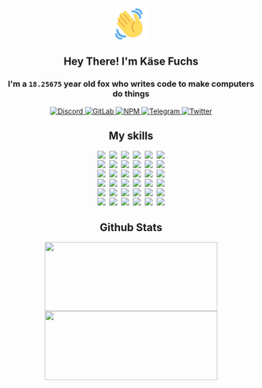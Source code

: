 <div><p align=center><img src=./resources/images/wave.gif width=64px height=64px></p><h2 align=center>Hey There! I'm Käse Fuchs</h2><h3 align=center>I'm a <code>18.25675</code> year old fox who writes code to make computers do things</h3><p align=center><a href=https://discord.com/users/507526681125322772><img alt=Discord src="https://img.shields.io/badge/Discord-5865F2?logo=discord&logoColor=white&style=flat-square#5a621b91b81421d49b4d27ae5c78a162"> </a><a href=https://gitlab.com/kasefuchs><img alt=GitLab src="https://img.shields.io/badge/GitLab-330F63?logo=gitlab&logoColor=white&style=flat-square#5a621b91b81421d49b4d27ae5c78a162"> </a><a href=https://npmjs.com/~kasefuchs><img alt=NPM src="https://img.shields.io/badge/NPM-CB3837?logo=npm&logoColor=white&style=flat-square#5a621b91b81421d49b4d27ae5c78a162"> </a><a href=https://t.me/kasefuchs><img alt=Telegram src="https://img.shields.io/badge/Telegram-2CA5E0?logo=telegram&logoColor=white&style=flat-square#5a621b91b81421d49b4d27ae5c78a162"> </a><a href=https://twitter.com/kasefuchs><img alt=Twitter src="https://img.shields.io/badge/Twitter-1DA1F2?logo=twitter&logoColor=white&style=flat-square#5a621b91b81421d49b4d27ae5c78a162"></a></p><h2 align=center>My skills</h2><p align=center><a href=https://aws.amazon.com/ ><picture><source srcset="https://skillicons.dev/icons?i=aws&theme=dark#5a621b91b81421d49b4d27ae5c78a162" media="(prefers-color-scheme: dark)"><source srcset="https://skillicons.dev/icons?i=aws&theme=light#5a621b91b81421d49b4d27ae5c78a162" media="(prefers-color-scheme: light), (prefers-color-scheme: no-preference)"><img src="https://skillicons.dev/icons?i=aws&theme=light#5a621b91b81421d49b4d27ae5c78a162"></picture></a>&nbsp;&nbsp;<a href=https://en.wikipedia.org/wiki/Bash_(Unix_shell)><picture><source srcset="https://skillicons.dev/icons?i=bash&theme=dark#5a621b91b81421d49b4d27ae5c78a162" media="(prefers-color-scheme: dark)"><source srcset="https://skillicons.dev/icons?i=bash&theme=light#5a621b91b81421d49b4d27ae5c78a162" media="(prefers-color-scheme: light), (prefers-color-scheme: no-preference)"><img src="https://skillicons.dev/icons?i=bash&theme=light#5a621b91b81421d49b4d27ae5c78a162"></picture></a>&nbsp;&nbsp;<a href=https://discord.com/developers/docs><picture><source srcset="https://skillicons.dev/icons?i=bots&theme=dark#5a621b91b81421d49b4d27ae5c78a162" media="(prefers-color-scheme: dark)"><source srcset="https://skillicons.dev/icons?i=bots&theme=light#5a621b91b81421d49b4d27ae5c78a162" media="(prefers-color-scheme: light), (prefers-color-scheme: no-preference)"><img src="https://skillicons.dev/icons?i=bots&theme=light#5a621b91b81421d49b4d27ae5c78a162"></picture></a>&nbsp;&nbsp;<a href=https://www.cloudflare.com/ ><picture><source srcset="https://skillicons.dev/icons?i=cloudflare&theme=dark#5a621b91b81421d49b4d27ae5c78a162" media="(prefers-color-scheme: dark)"><source srcset="https://skillicons.dev/icons?i=cloudflare&theme=light#5a621b91b81421d49b4d27ae5c78a162" media="(prefers-color-scheme: light), (prefers-color-scheme: no-preference)"><img src="https://skillicons.dev/icons?i=cloudflare&theme=light#5a621b91b81421d49b4d27ae5c78a162"></picture></a>&nbsp;&nbsp;<a href=https://en.wikipedia.org/wiki/CSS><picture><source srcset="https://skillicons.dev/icons?i=css&theme=dark#5a621b91b81421d49b4d27ae5c78a162" media="(prefers-color-scheme: dark)"><source srcset="https://skillicons.dev/icons?i=css&theme=light#5a621b91b81421d49b4d27ae5c78a162" media="(prefers-color-scheme: light), (prefers-color-scheme: no-preference)"><img src="https://skillicons.dev/icons?i=css&theme=light#5a621b91b81421d49b4d27ae5c78a162"></picture></a>&nbsp;&nbsp;<a href=https://www.docker.com/ ><picture><source srcset="https://skillicons.dev/icons?i=docker&theme=dark#5a621b91b81421d49b4d27ae5c78a162" media="(prefers-color-scheme: dark)"><source srcset="https://skillicons.dev/icons?i=docker&theme=light#5a621b91b81421d49b4d27ae5c78a162" media="(prefers-color-scheme: light), (prefers-color-scheme: no-preference)"><img src="https://skillicons.dev/icons?i=docker&theme=light#5a621b91b81421d49b4d27ae5c78a162"></picture></a><br><a href=https://www.electronjs.org/ ><picture><source srcset="https://skillicons.dev/icons?i=electron&theme=dark#5a621b91b81421d49b4d27ae5c78a162" media="(prefers-color-scheme: dark)"><source srcset="https://skillicons.dev/icons?i=electron&theme=light#5a621b91b81421d49b4d27ae5c78a162" media="(prefers-color-scheme: light), (prefers-color-scheme: no-preference)"><img src="https://skillicons.dev/icons?i=electron&theme=light#5a621b91b81421d49b4d27ae5c78a162"></picture></a>&nbsp;&nbsp;<a href=https://expressjs.com/ ><picture><source srcset="https://skillicons.dev/icons?i=express&theme=dark#5a621b91b81421d49b4d27ae5c78a162" media="(prefers-color-scheme: dark)"><source srcset="https://skillicons.dev/icons?i=express&theme=light#5a621b91b81421d49b4d27ae5c78a162" media="(prefers-color-scheme: light), (prefers-color-scheme: no-preference)"><img src="https://skillicons.dev/icons?i=express&theme=light#5a621b91b81421d49b4d27ae5c78a162"></picture></a>&nbsp;&nbsp;<a href=https://www.figma.com/ ><picture><source srcset="https://skillicons.dev/icons?i=figma&theme=dark#5a621b91b81421d49b4d27ae5c78a162" media="(prefers-color-scheme: dark)"><source srcset="https://skillicons.dev/icons?i=figma&theme=light#5a621b91b81421d49b4d27ae5c78a162" media="(prefers-color-scheme: light), (prefers-color-scheme: no-preference)"><img src="https://skillicons.dev/icons?i=figma&theme=light#5a621b91b81421d49b4d27ae5c78a162"></picture></a>&nbsp;&nbsp;<a href=https://firebase.google.com/ ><picture><source srcset="https://skillicons.dev/icons?i=firebase&theme=dark#5a621b91b81421d49b4d27ae5c78a162" media="(prefers-color-scheme: dark)"><source srcset="https://skillicons.dev/icons?i=firebase&theme=light#5a621b91b81421d49b4d27ae5c78a162" media="(prefers-color-scheme: light), (prefers-color-scheme: no-preference)"><img src="https://skillicons.dev/icons?i=firebase&theme=light#5a621b91b81421d49b4d27ae5c78a162"></picture></a>&nbsp;&nbsp;<a href=https://flask.palletsprojects.com/ ><picture><source srcset="https://skillicons.dev/icons?i=flask&theme=dark#5a621b91b81421d49b4d27ae5c78a162" media="(prefers-color-scheme: dark)"><source srcset="https://skillicons.dev/icons?i=flask&theme=light#5a621b91b81421d49b4d27ae5c78a162" media="(prefers-color-scheme: light), (prefers-color-scheme: no-preference)"><img src="https://skillicons.dev/icons?i=flask&theme=light#5a621b91b81421d49b4d27ae5c78a162"></picture></a>&nbsp;&nbsp;<a href=https://cloud.google.com/ ><picture><source srcset="https://skillicons.dev/icons?i=gcp&theme=dark#5a621b91b81421d49b4d27ae5c78a162" media="(prefers-color-scheme: dark)"><source srcset="https://skillicons.dev/icons?i=gcp&theme=light#5a621b91b81421d49b4d27ae5c78a162" media="(prefers-color-scheme: light), (prefers-color-scheme: no-preference)"><img src="https://skillicons.dev/icons?i=gcp&theme=light#5a621b91b81421d49b4d27ae5c78a162"></picture></a><br><a href=https://git-scm.com/ ><picture><source srcset="https://skillicons.dev/icons?i=git&theme=dark#5a621b91b81421d49b4d27ae5c78a162" media="(prefers-color-scheme: dark)"><source srcset="https://skillicons.dev/icons?i=git&theme=light#5a621b91b81421d49b4d27ae5c78a162" media="(prefers-color-scheme: light), (prefers-color-scheme: no-preference)"><img src="https://skillicons.dev/icons?i=git&theme=light#5a621b91b81421d49b4d27ae5c78a162"></picture></a>&nbsp;&nbsp;<a href=https://github.com/ ><picture><source srcset="https://skillicons.dev/icons?i=github&theme=dark#5a621b91b81421d49b4d27ae5c78a162" media="(prefers-color-scheme: dark)"><source srcset="https://skillicons.dev/icons?i=github&theme=light#5a621b91b81421d49b4d27ae5c78a162" media="(prefers-color-scheme: light), (prefers-color-scheme: no-preference)"><img src="https://skillicons.dev/icons?i=github&theme=light#5a621b91b81421d49b4d27ae5c78a162"></picture></a>&nbsp;&nbsp;<a href=https://gitlab.com/ ><picture><source srcset="https://skillicons.dev/icons?i=gitlab&theme=dark#5a621b91b81421d49b4d27ae5c78a162" media="(prefers-color-scheme: dark)"><source srcset="https://skillicons.dev/icons?i=gitlab&theme=light#5a621b91b81421d49b4d27ae5c78a162" media="(prefers-color-scheme: light), (prefers-color-scheme: no-preference)"><img src="https://skillicons.dev/icons?i=gitlab&theme=light#5a621b91b81421d49b4d27ae5c78a162"></picture></a>&nbsp;&nbsp;<a href=https://www.heroku.com/ ><picture><source srcset="https://skillicons.dev/icons?i=heroku&theme=dark#5a621b91b81421d49b4d27ae5c78a162" media="(prefers-color-scheme: dark)"><source srcset="https://skillicons.dev/icons?i=heroku&theme=light#5a621b91b81421d49b4d27ae5c78a162" media="(prefers-color-scheme: light), (prefers-color-scheme: no-preference)"><img src="https://skillicons.dev/icons?i=heroku&theme=light#5a621b91b81421d49b4d27ae5c78a162"></picture></a>&nbsp;&nbsp;<a href=https://en.wikipedia.org/wiki/HTML><picture><source srcset="https://skillicons.dev/icons?i=html&theme=dark#5a621b91b81421d49b4d27ae5c78a162" media="(prefers-color-scheme: dark)"><source srcset="https://skillicons.dev/icons?i=html&theme=light#5a621b91b81421d49b4d27ae5c78a162" media="(prefers-color-scheme: light), (prefers-color-scheme: no-preference)"><img src="https://skillicons.dev/icons?i=html&theme=light#5a621b91b81421d49b4d27ae5c78a162"></picture></a>&nbsp;&nbsp;<a href=https://en.wikipedia.org/wiki/JavaScript><picture><source srcset="https://skillicons.dev/icons?i=js&theme=dark#5a621b91b81421d49b4d27ae5c78a162" media="(prefers-color-scheme: dark)"><source srcset="https://skillicons.dev/icons?i=js&theme=light#5a621b91b81421d49b4d27ae5c78a162" media="(prefers-color-scheme: light), (prefers-color-scheme: no-preference)"><img src="https://skillicons.dev/icons?i=js&theme=light#5a621b91b81421d49b4d27ae5c78a162"></picture></a><br><a href=https://en.wikipedia.org/wiki/Linux><picture><source srcset="https://skillicons.dev/icons?i=linux&theme=dark#5a621b91b81421d49b4d27ae5c78a162" media="(prefers-color-scheme: dark)"><source srcset="https://skillicons.dev/icons?i=linux&theme=light#5a621b91b81421d49b4d27ae5c78a162" media="(prefers-color-scheme: light), (prefers-color-scheme: no-preference)"><img src="https://skillicons.dev/icons?i=linux&theme=light#5a621b91b81421d49b4d27ae5c78a162"></picture></a>&nbsp;&nbsp;<a href=https://mui.com/ ><picture><source srcset="https://skillicons.dev/icons?i=materialui&theme=dark#5a621b91b81421d49b4d27ae5c78a162" media="(prefers-color-scheme: dark)"><source srcset="https://skillicons.dev/icons?i=materialui&theme=light#5a621b91b81421d49b4d27ae5c78a162" media="(prefers-color-scheme: light), (prefers-color-scheme: no-preference)"><img src="https://skillicons.dev/icons?i=materialui&theme=light#5a621b91b81421d49b4d27ae5c78a162"></picture></a>&nbsp;&nbsp;<a href=https://en.wikipedia.org/wiki/Markdown><picture><source srcset="https://skillicons.dev/icons?i=md&theme=dark#5a621b91b81421d49b4d27ae5c78a162" media="(prefers-color-scheme: dark)"><source srcset="https://skillicons.dev/icons?i=md&theme=light#5a621b91b81421d49b4d27ae5c78a162" media="(prefers-color-scheme: light), (prefers-color-scheme: no-preference)"><img src="https://skillicons.dev/icons?i=md&theme=light#5a621b91b81421d49b4d27ae5c78a162"></picture></a>&nbsp;&nbsp;<a href=https://www.mongodb.com/ ><picture><source srcset="https://skillicons.dev/icons?i=mongodb&theme=dark#5a621b91b81421d49b4d27ae5c78a162" media="(prefers-color-scheme: dark)"><source srcset="https://skillicons.dev/icons?i=mongodb&theme=light#5a621b91b81421d49b4d27ae5c78a162" media="(prefers-color-scheme: light), (prefers-color-scheme: no-preference)"><img src="https://skillicons.dev/icons?i=mongodb&theme=light#5a621b91b81421d49b4d27ae5c78a162"></picture></a>&nbsp;&nbsp;<a href=https://www.mysql.com/ ><picture><source srcset="https://skillicons.dev/icons?i=mysql&theme=dark#5a621b91b81421d49b4d27ae5c78a162" media="(prefers-color-scheme: dark)"><source srcset="https://skillicons.dev/icons?i=mysql&theme=light#5a621b91b81421d49b4d27ae5c78a162" media="(prefers-color-scheme: light), (prefers-color-scheme: no-preference)"><img src="https://skillicons.dev/icons?i=mysql&theme=light#5a621b91b81421d49b4d27ae5c78a162"></picture></a>&nbsp;&nbsp;<a href=https://nextjs.org/ ><picture><source srcset="https://skillicons.dev/icons?i=nextjs&theme=dark#5a621b91b81421d49b4d27ae5c78a162" media="(prefers-color-scheme: dark)"><source srcset="https://skillicons.dev/icons?i=nextjs&theme=light#5a621b91b81421d49b4d27ae5c78a162" media="(prefers-color-scheme: light), (prefers-color-scheme: no-preference)"><img src="https://skillicons.dev/icons?i=nextjs&theme=light#5a621b91b81421d49b4d27ae5c78a162"></picture></a><br><a href=https://nodejs.org/en/ ><picture><source srcset="https://skillicons.dev/icons?i=nodejs&theme=dark#5a621b91b81421d49b4d27ae5c78a162" media="(prefers-color-scheme: dark)"><source srcset="https://skillicons.dev/icons?i=nodejs&theme=light#5a621b91b81421d49b4d27ae5c78a162" media="(prefers-color-scheme: light), (prefers-color-scheme: no-preference)"><img src="https://skillicons.dev/icons?i=nodejs&theme=light#5a621b91b81421d49b4d27ae5c78a162"></picture></a>&nbsp;&nbsp;<a href=https://www.postgresql.org/ ><picture><source srcset="https://skillicons.dev/icons?i=postgres&theme=dark#5a621b91b81421d49b4d27ae5c78a162" media="(prefers-color-scheme: dark)"><source srcset="https://skillicons.dev/icons?i=postgres&theme=light#5a621b91b81421d49b4d27ae5c78a162" media="(prefers-color-scheme: light), (prefers-color-scheme: no-preference)"><img src="https://skillicons.dev/icons?i=postgres&theme=light#5a621b91b81421d49b4d27ae5c78a162"></picture></a>&nbsp;&nbsp;<a href=https://learn.microsoft.com/en-us/powershell/ ><picture><source srcset="https://skillicons.dev/icons?i=powershell&theme=dark#5a621b91b81421d49b4d27ae5c78a162" media="(prefers-color-scheme: dark)"><source srcset="https://skillicons.dev/icons?i=powershell&theme=light#5a621b91b81421d49b4d27ae5c78a162" media="(prefers-color-scheme: light), (prefers-color-scheme: no-preference)"><img src="https://skillicons.dev/icons?i=powershell&theme=light#5a621b91b81421d49b4d27ae5c78a162"></picture></a>&nbsp;&nbsp;<a href=https://www.python.org/ ><picture><source srcset="https://skillicons.dev/icons?i=py&theme=dark#5a621b91b81421d49b4d27ae5c78a162" media="(prefers-color-scheme: dark)"><source srcset="https://skillicons.dev/icons?i=py&theme=light#5a621b91b81421d49b4d27ae5c78a162" media="(prefers-color-scheme: light), (prefers-color-scheme: no-preference)"><img src="https://skillicons.dev/icons?i=py&theme=light#5a621b91b81421d49b4d27ae5c78a162"></picture></a>&nbsp;&nbsp;<a href=https://www.raspberrypi.org/ ><picture><source srcset="https://skillicons.dev/icons?i=raspberrypi&theme=dark#5a621b91b81421d49b4d27ae5c78a162" media="(prefers-color-scheme: dark)"><source srcset="https://skillicons.dev/icons?i=raspberrypi&theme=light#5a621b91b81421d49b4d27ae5c78a162" media="(prefers-color-scheme: light), (prefers-color-scheme: no-preference)"><img src="https://skillicons.dev/icons?i=raspberrypi&theme=light#5a621b91b81421d49b4d27ae5c78a162"></picture></a>&nbsp;&nbsp;<a href=https://reactjs.org/ ><picture><source srcset="https://skillicons.dev/icons?i=react&theme=dark#5a621b91b81421d49b4d27ae5c78a162" media="(prefers-color-scheme: dark)"><source srcset="https://skillicons.dev/icons?i=react&theme=light#5a621b91b81421d49b4d27ae5c78a162" media="(prefers-color-scheme: light), (prefers-color-scheme: no-preference)"><img src="https://skillicons.dev/icons?i=react&theme=light#5a621b91b81421d49b4d27ae5c78a162"></picture></a><br><a href=https://redux.js.org/ ><picture><source srcset="https://skillicons.dev/icons?i=redux&theme=dark#5a621b91b81421d49b4d27ae5c78a162" media="(prefers-color-scheme: dark)"><source srcset="https://skillicons.dev/icons?i=redux&theme=light#5a621b91b81421d49b4d27ae5c78a162" media="(prefers-color-scheme: light), (prefers-color-scheme: no-preference)"><img src="https://skillicons.dev/icons?i=redux&theme=light#5a621b91b81421d49b4d27ae5c78a162"></picture></a>&nbsp;&nbsp;<a href=https://en.wikipedia.org/wiki/Regular_expression><picture><source srcset="https://skillicons.dev/icons?i=regex&theme=dark#5a621b91b81421d49b4d27ae5c78a162" media="(prefers-color-scheme: dark)"><source srcset="https://skillicons.dev/icons?i=regex&theme=light#5a621b91b81421d49b4d27ae5c78a162" media="(prefers-color-scheme: light), (prefers-color-scheme: no-preference)"><img src="https://skillicons.dev/icons?i=regex&theme=light#5a621b91b81421d49b4d27ae5c78a162"></picture></a>&nbsp;&nbsp;<a href=https://en.wikipedia.org/wiki/Sass_(stylesheet_language)><picture><source srcset="https://skillicons.dev/icons?i=sass&theme=dark#5a621b91b81421d49b4d27ae5c78a162" media="(prefers-color-scheme: dark)"><source srcset="https://skillicons.dev/icons?i=sass&theme=light#5a621b91b81421d49b4d27ae5c78a162" media="(prefers-color-scheme: light), (prefers-color-scheme: no-preference)"><img src="https://skillicons.dev/icons?i=sass&theme=light#5a621b91b81421d49b4d27ae5c78a162"></picture></a>&nbsp;&nbsp;<a href=https://www.typescriptlang.org/ ><picture><source srcset="https://skillicons.dev/icons?i=ts&theme=dark#5a621b91b81421d49b4d27ae5c78a162" media="(prefers-color-scheme: dark)"><source srcset="https://skillicons.dev/icons?i=ts&theme=light#5a621b91b81421d49b4d27ae5c78a162" media="(prefers-color-scheme: light), (prefers-color-scheme: no-preference)"><img src="https://skillicons.dev/icons?i=ts&theme=light#5a621b91b81421d49b4d27ae5c78a162"></picture></a>&nbsp;&nbsp;<a href=https://unity.com/ ><picture><source srcset="https://skillicons.dev/icons?i=unity&theme=dark#5a621b91b81421d49b4d27ae5c78a162" media="(prefers-color-scheme: dark)"><source srcset="https://skillicons.dev/icons?i=unity&theme=light#5a621b91b81421d49b4d27ae5c78a162" media="(prefers-color-scheme: light), (prefers-color-scheme: no-preference)"><img src="https://skillicons.dev/icons?i=unity&theme=light#5a621b91b81421d49b4d27ae5c78a162"></picture></a>&nbsp;&nbsp;<a href=https://workers.cloudflare.com/ ><picture><source srcset="https://skillicons.dev/icons?i=workers&theme=dark#5a621b91b81421d49b4d27ae5c78a162" media="(prefers-color-scheme: dark)"><source srcset="https://skillicons.dev/icons?i=workers&theme=light#5a621b91b81421d49b4d27ae5c78a162" media="(prefers-color-scheme: light), (prefers-color-scheme: no-preference)"><img src="https://skillicons.dev/icons?i=workers&theme=light#5a621b91b81421d49b4d27ae5c78a162"></picture></a><br></p><h2 align=center>Github Stats</h2><p align=center><picture><source srcset="https://github-readme-stats-kasefuchs.vercel.app/api/?count_private=true&hide_border=true&hide_rank=true&line_height=20&hide_title=true&username=Kasefuchs&theme=dark#5a621b91b81421d49b4d27ae5c78a162" media="(prefers-color-scheme: dark)"><source srcset="https://github-readme-stats-kasefuchs.vercel.app/api/?count_private=true&hide_border=true&hide_rank=true&line_height=20&hide_title=true&username=Kasefuchs&theme=light#5a621b91b81421d49b4d27ae5c78a162" media="(prefers-color-scheme: light), (prefers-color-scheme: no-preference)"><img align=middle width=350 height=140 src="https://github-readme-stats-kasefuchs.vercel.app/api/?count_private=true&hide_border=true&hide_rank=true&line_height=20&hide_title=true&username=Kasefuchs&theme=light#5a621b91b81421d49b4d27ae5c78a162"></picture><picture><source srcset="https://github-readme-stats-kasefuchs.vercel.app/api/top-langs/?count_private=true&hide_border=true&layout=compact&username=Kasefuchs&theme=dark#5a621b91b81421d49b4d27ae5c78a162" media="(prefers-color-scheme: dark)"><source srcset="https://github-readme-stats-kasefuchs.vercel.app/api/top-langs/?count_private=true&hide_border=true&layout=compact&username=Kasefuchs&theme=light#5a621b91b81421d49b4d27ae5c78a162" media="(prefers-color-scheme: light), (prefers-color-scheme: no-preference)"><img align=middle width=350 height=140 src="https://github-readme-stats-kasefuchs.vercel.app/api/top-langs/?count_private=true&hide_border=true&layout=compact&username=Kasefuchs&theme=light#5a621b91b81421d49b4d27ae5c78a162"></picture></p><img src="https://hit.yhype.me/github/profile?user_id=64592097#5a621b91b81421d49b4d27ae5c78a162" alt=""></div>
